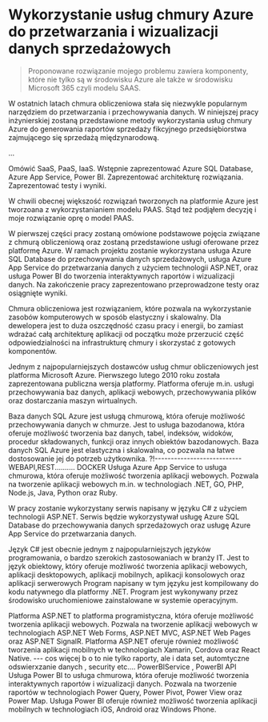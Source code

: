 
# Wykorzystanie usług chmury Azure do przetwarzania i wizualizacji danych sprzedażowych

> Proponowane rozwiązanie mojego problemu zawiera komponenty, które nie tylko są w środowisku Azure ale także w środowisku Microsoft 365 czyli modelu SAAS.

W ostatnich latach chmura obliczeniowa stała się niezwykle popularnym narzędziem do przetwarzania i przechowywania danych. W niniejszej pracy inżynierskiej zostaną przedstawione metody wykorzystania usług chmury Azure do generowania raportów sprzedaży fikcyjnego przedsiębiorstwa zajmującego się sprzedażą międzynarodową.

...

Omówić SaaS, PaaS, IaaS. Wstępnie zaprezentować Azure SQL Database, Azure App Service, Power BI. Zaprezentować architekturę rozwiązania. Zaprezentować testy i wyniki.


W chwili obecnej większość rozwiązań tworzonych na platformie Azure jest tworzoana z wykorzystanianiem modelu PAAS. Stąd też podjąłem decyzję i moje rozwiązanie oprę o model PAAS.


W pierwszej części pracy zostaną omówione podstawowe pojęcia związane z chmurą obliczeniową oraz zostaną przedstawione usługi oferowane przez platformę Azure. W ramach projektu zostanie wykorzystana usługa Azure SQL Database do przechowywania danych sprzedażowych, usługa Azure App Service do przetwarzania danych z użyciem technologii ASP.NET, oraz usługa Power BI do tworzenia interaktywnych raportów i wizualizacji danych. Na zakończenie pracy zaprezentowano przeprowadzone testy oraz osiągnięte wyniki.

Chmura obliczeniowa jest rozwiązaniem, które pozwala na wykorzystanie zasobów komputerowych w sposób elastyczny i skalowalny. Dla dewelopera jest to duża oszczędność czasu pracy i energii, bo zamiast wdrażać całą architekturę aplikacji od początku może przerzucić część odpowiedzialności na infrastrukturę chmury i skorzystać z gotowych komponentów.

Jednym z najpopularniejszych dostawców usług chmur obliczeniowych jest platforma Microsoft Azure. Pierwszego lutego 2010 roku została zaprezentowana publiczna wersja platformy. Platforma oferuje m.in. usługi przechowywania baz danych, aplikacji webowych, przechowywania plików oraz dostarczania maszyn wirtualnych.

Baza danych SQL Azure jest usługą chmurową, która oferuje możliwość przechowywania danych w chmurze. Jest to usługa bazodanowa, która oferuje możliwość tworzenia baz danych, tabel, indeksów, widoków, procedur składowanych, funkcji oraz innych obiektów bazodanowych. Baza danych SQL Azure jest elastyczna i skalowalna, co pozwala na łatwe dostosowanie jej do potrzeb użytkownika.
?!--------------------------- WEBAPI,REST.......... DOCKER
Usługa Azure App Service to usługa chmurowa, która oferuje możliwość tworzenia aplikacji webowych. Pozwala na tworzenie aplikacji webowych m.in. w technologiach .NET, GO, PHP, Node.js, Java, Python oraz Ruby.

W pracy zostanie wykorzystany serwis napisany w języku C# z użyciem technologii ASP.NET. Serwis będzie wykorzystywał usługę Azure SQL Database do przechowywania danych sprzedażowych oraz usługę Azure App Service do przetwarzania danych.

Język C# jest obecnie jednym z najpopularniejszych języków programowania, o bardzo szerokich zastosowaniach w branży IT. Jest to język obiektowy, który oferuje możliwość tworzenia aplikacji webowych, aplikacji desktopowych, aplikacji mobilnych, aplikacji konsolowych oraz aplikacji serwerowych Program napisany w tym języku jest kompilowany do kodu natywnego dla platformy .NET. Program jest wykonywany przez środowisko uruchomieniowe zainstalowane w systemie operacyjnym.

Platforma ASP.NET to platforma programistyczna, która oferuje możliwość tworzenia aplikacji webowych. Pozwala na tworzenie aplikacji webowych w technologiach ASP.NET Web Forms, ASP.NET MVC, ASP.NET Web Pages oraz ASP.NET SignalR. Platforma ASP.NET oferuje również możliwość tworzenia aplikacji mobilnych w technologiach Xamarin, Cordova oraz React Native.
--- cos więcej b o to nie tylko raporty, ale i data set, automtyczne odswierxzanie danych , security etc.... PowerBIService , PowerBI API
Usługa Power BI to usługa chmurowa, która oferuje możliwość tworzenia interaktywnych raportów i wizualizacji danych. Pozwala na tworzenie raportów w technologiach Power Query, Power Pivot, Power View oraz Power Map. Usługa Power BI oferuje również możliwość tworzenia aplikacji mobilnych w technologiach iOS, Android oraz Windows Phone.